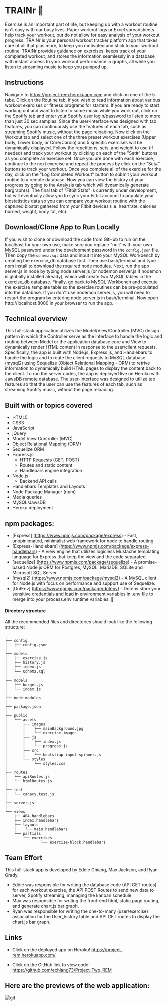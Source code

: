 # TRAINr :muscle:

Exercise is an important part of life, but keeping up with a workout routine isn't easy with our busy lives. Paper workout logs or Excel spreadsheets help track your workout, but do not allow for easy analysis of your workout progress. TRAINr is your personal workout tracker platform app that takes care of all that plus more, to keep you motivated and stick to your workout routine. TRAINr provides guidance on exercises, keeps track of your completed workout, and stores the information seamlessly in a database with instant access to your workout performance in graphs, all while you listen to streaming music to keep you pumped up.

## Instructions
Navigate to https://project-rem.herokuapp.com and click on one of the 5 tabs.  Click on the Routine tab, if you wish to read information about various workout exercises or fitness programs for starters. If you are ready to start working out and want to listen to some music while you work out, click on the Spotify tab and enter your Spotify user login/password to listen to more than just 30 sec samples. Since the user-interface was designed with tab features, you can continuously use the features of each tab, such as streaming Spotify music, without the page reloading. Now click on the Workout tab and select one of the three preset workout exercises (Upper body, Lower body, or Core/Cardio) and 5 specific exercises will be dynamically displayed.  Follow the repetitions, sets, and weight to use (if needed) and track your workout by clicking on each of the "Set#" buttons as you complete an exercise set.  Once you are done with each exercise, continue to the next exercise and repeat the process by click on the "Set#" buttons to track your workout.  Once you complete all of the exercise for the day, click on the "Log Completed Workout" button to submit your workout routine to a remote database.  Now you can view the history of your progress by going to the Analysis tab which will dynamically generate bargraph(s). The final tab of "Fitbit Stats" is currently under development, but will eventually allow you to sync your Fitbit account to populate your biostatistics data so you can compare your workout routine with the captured biostat gathered from your Fitbit devices (i.e. heartrate, calories burned, weight, body fat, etc).

## Download/Clone App to Run Locally
If you wish to clone or download the code from GitHub to run on the localhost for your own use, make sure you replace "null" with your own MySQL password under the development password in the `config.json` file. Then copy the `schema.sql` data and input it into your MySQL Workbench by creating the exercise_db database first.  Then use bash/terminal and type npm install to download the required node modules.  Next, run the app server.js in node by typing node server.js (or nodemon server.js if nodemon is globally installed already), which will create two MySQL tables in the exercise_db database.  Finally, go back to MySQL Workbench and execute the exercise_template table so the exercise routines can be pre-populated into the database. If you don't use nodemon server.js, you will need to restart the program by entering node server.js in bash/terminal.  Now open http://localhost:8000 in your browser to run the app.

## Technical overview
This full-stack application utilizes the Model/View/Controller (MVC) design pattern in which the Controller serve as the interface to handle the logic and routing between Model or the application database core and View to dynamically render HTML content in response to the user/client requests. Specifically, the app is built with Node.js, Express.js, and Handlebars to handle the logic and to route the client requests to MySQL database (mysql2) using Sequelize (Object Relational Mapping - ORM) to retrive information to dynamically build HTML pages to display the content back to the client.  To run the server codes, the app is deployed live on Heroku with JawsDB remote database.  The user-interface was designed to utilize tab features so that the user can use the features of each tab, such as streaming Spotify music, without the page reloading.

## Built with or topics covered
* HTML5
* CSS3
* JavaScript
* jQuery
* Model View Controller (MVC)
* Object Relational Mapping (ORM)
* Sequelize ORM
* Express.js
    * HTTP Requests (GET, POST)
    * Routes and static content
    * Handlebars engine integration
* Node.js
    * Backend API calls
* Handlebars Templates and Layouts
* Node Package Manager (npm)
* Media queries
* MySQL/JawsDB
* Heroku deployment

## npm packages: 
* [Express] (https://www.npmjs.com/package/express) - Fast, unopinionated, minimalist web framework for node to handle routing.
* [Express-Handlebars] (https://www.npmjs.com/package/express-handlebars) - A view engine that utilizes logicless Mustache templating language for Express that keep the view and the code separated.
* [sequelize] (https://www.npmjs.com/package/sequelize) - A promise-based Node.js ORM for Postgres, MySQL, MariaDB, SQLite and Microsoft SQL Server.
* [mysql2] (https://www.npmjs.com/package/mysql2) - A MySQL client for Node.js with focus on performance and support use of Sequelize.
* [DotEnv] (https://www.npmjs.com/package/dotenv) - Dotenv store your sensitive credentials and load in environment variables in .env file to merge into your process.env runtime variables. :closed_lock_with_key:

#### Directory structure
All the recommended files and directories should look like the following structure:

```
.
├── config
│   ├── config.json
│
├── models
│   ├── exercise.js
│   ├── history.js
│   ├── index.js
│   └── schema.sql
│
├── models
│   ├── burger.js
│   └── index.js
│
├── node_modules
│
├── package.json
│
├── public
│   └── assets
│       ├── images
│       │    ├── mainBackground.jpg
│       │    └── exercise-images
│       ├── js
│       │    ├── index.js
│       │    └── progress.js
│       ├── src
│       │    └── bootstrap-input-spinner.js
│       └── styles
│            └── styles.css
│
├── routes
│   └── apiRoutes.js
│   └── htmlRoutes.js
│
├── test
│   └── canary.test.js
│
├── server.js
│
└── views
    ├── 404.handlebars
    ├── index.handlebars
    ├── layouts
    │    └── main.handlebars
    └── partials
        └── exercises
                └── exercise-block.handlebars
```

## Team Effort
This full-stack app is developed by Eddie Chiang, Max Jackson, and Ryan Grady.
* Eddie was responsible for writing the database code (API GET routes) for each workout exercise, the API POST Routes to send new data to server, Spotify streaming, managing the kanban schedule.
* Max was responsible for writing the front-end html, static page routing, and generate chart.js bar graph.
* Ryan was responsible for writing the one-to-many (user/exercise) association for the User_history table and API GET routes to display the chart.js bar graph.

## Links
* Click on the deployed app on Heroku!
https://project-rem.herokuapp.com/

* Click on the GitHub link to view code!
https://github.com/echiang73/Project_Two_REM


## Here are the previews of the web application:

![](public/images/webpreview.gif "gif")
